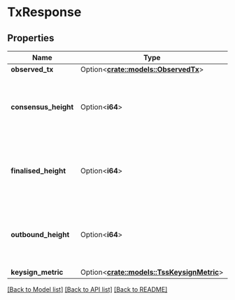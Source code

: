 # TxResponse

## Properties

Name | Type | Description | Notes
------------ | ------------- | ------------- | -------------
**observed_tx** | Option<[**crate::models::ObservedTx**](ObservedTx.md)> |  | [optional]
**consensus_height** | Option<**i64**> | the thorchain height at which the inbound reached consensus | [optional]
**finalised_height** | Option<**i64**> | the thorchain height at which the outbound was finalised | [optional]
**outbound_height** | Option<**i64**> | the thorchain height for which the outbound was scheduled | [optional]
**keysign_metric** | Option<[**crate::models::TssKeysignMetric**](TssKeysignMetric.md)> |  | [optional]

[[Back to Model list]](../README.md#documentation-for-models) [[Back to API list]](../README.md#documentation-for-api-endpoints) [[Back to README]](../README.md)


